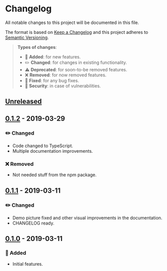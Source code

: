 # Changelog

All notable changes to this project will be documented in this file.

The format is based on [Keep a Changelog](http://keepachangelog.com/en/1.0.0/)
and this project adheres to [Semantic Versioning](http://semver.org/spec/v2.0.0.html).

> **Types of changes**:
>
> - 🎉 **Added**: for new features.
> - ✏️ **Changed**: for changes in existing functionality.
> - ⚠️ **Deprecated**: for soon-to-be removed features.
> - ❌ **Removed**: for now removed features.
> - 🐛 **Fixed**: for any bug fixes.
> - 👾 **Security**: in case of vulnerabilities.

## [Unreleased]

## [0.1.2] - 2019-03-29

### ✏️ Changed
- Code changed to TypeScript.
- Multiple documentation improvements.

### ❌ Removed
- Not needed stuff from the npm package.

## [0.1.1] - 2019-03-11

### ✏️ Changed
- Demo picture fixed and other visual improvements in the documentation.
- CHANGELOG ready.

## [0.1.0] - 2019-03-11

### 🎉 Added
- Initial features.

[unreleased]: https://github.com/jesusprubio/is-port/compare/0.1.2...HEAD
[0.1.2]: https://github.com/jesusprubio/is-port/compare/0.1.1...0.1.2
[0.1.1]: https://github.com/jesusprubio/is-port/compare/0.1.0...0.1.1
[0.1.0]: https://github.com/jesusprubio/is-port/compare/3eeb67bd082b65c44b0c22919a176797a5bc866f...0.1.0
